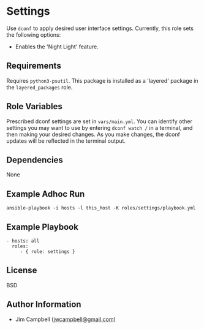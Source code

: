 Settings
========

Use `dconf` to apply desired user interface settings. Currently, this role sets the following
options:

  - Enables the 'Night Light' feature.


Requirements
------------

Requires `python3-psutil`. This package is installed as a 'layered' package in the
`layered_packages` role.

Role Variables
--------------

Prescribed dconf settings are set in `vars/main.yml`.  You can identify other settings you may
want to use by entering `dconf watch /` in a terminal, and then making your desired changes. As
you make changes, the dconf updates will be reflected in the terminal output.

Dependencies
------------

None

Example Adhoc Run
-----------------

`ansible-playbook -i hosts -l this_host -K roles/settings/playbook.yml`

Example Playbook
----------------

    - hosts: all
      roles:
         - { role: settings }

License
-------

BSD

Author Information
------------------

  * Jim Campbell (jwcampbell@gmail.com)